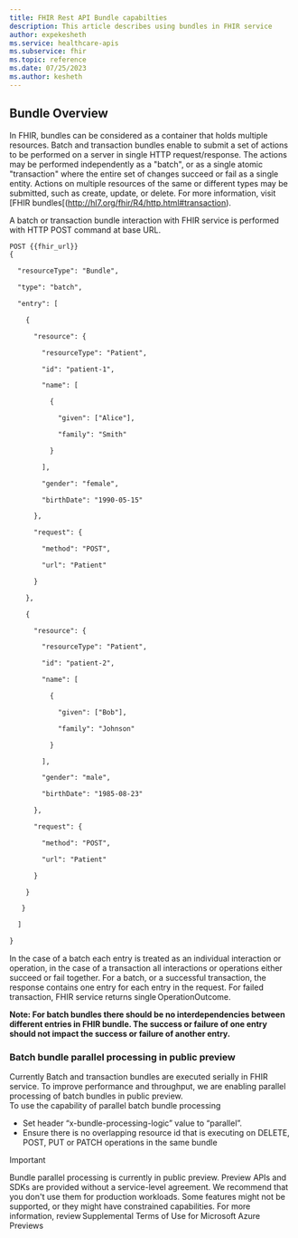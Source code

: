 ```yaml
---
title: FHIR Rest API Bundle capabilties
description: This article describes using bundles in FHIR service 
author: expekesheth
ms.service: healthcare-apis
ms.subservice: fhir
ms.topic: reference
ms.date: 07/25/2023
ms.author: kesheth
---
```


## Bundle Overview 
In FHIR, bundles can be considered as a container that holds multiple resources. Batch and transaction bundles enable to submit a set of actions to be performed on a server in single HTTP request/response.
The actions may be performed independently as a "batch", or as a single atomic "transaction" where the entire set of changes succeed or fail as a single entity. Actions on multiple resources of the same or different types may be submitted, such as create, update, or delete. For more information, visit [FHIR bundles[(http://hl7.org/fhir/R4/http.html#transaction). 

A batch or transaction bundle interaction with FHIR service is performed with HTTP POST command at base URL.  
```rest
POST {{fhir_url}} 
{ 

  "resourceType": "Bundle", 

  "type": "batch", 

  "entry": [ 

    { 

      "resource": { 

        "resourceType": "Patient", 

        "id": "patient-1", 

        "name": [ 

          { 

            "given": ["Alice"], 

            "family": "Smith" 

          } 

        ], 

        "gender": "female", 

        "birthDate": "1990-05-15" 

      }, 

      "request": { 

        "method": "POST", 

        "url": "Patient" 

      } 

    }, 

    { 

      "resource": { 

        "resourceType": "Patient", 

        "id": "patient-2", 

        "name": [ 

          { 

            "given": ["Bob"], 

            "family": "Johnson" 

          } 

        ], 

        "gender": "male", 

        "birthDate": "1985-08-23" 

      }, 

      "request": { 

        "method": "POST", 

        "url": "Patient" 

      } 

    } 

   } 

  ] 

} 
```

In the case of a batch each entry is treated as an individual interaction or operation, in the case of a transaction all interactions or operations either succeed or fail together. 
For a batch, or a successful transaction, the response contains one entry for each entry in the request. For failed transaction, FHIR service returns single OperationOutcome. 

**Note: For batch bundles there should be no interdependencies between different entries in FHIR bundle. The success or failure of one entry should not impact the success or failure of another entry.**

### Batch bundle parallel processing in public preview 

Currently Batch and transaction bundles are executed serially in FHIR service. To improve performance and throughput, we are enabling parallel processing of batch bundles in public preview.  
To use the capability of parallel batch bundle processing 

* Set header “x-bundle-processing-logic” value to “parallel”. 
* Ensure there is no overlapping resource id that is executing on DELETE, POST, PUT or PATCH operations in the same bundle 

> [!IMPORTANT]
> Bundle parallel processing is currently in public preview. Preview APIs and SDKs are provided without a service-level agreement. We recommend that you don't use them for production workloads. Some features might not be supported, or they might have constrained capabilities. For more information, review Supplemental Terms of Use for Microsoft Azure Previews 
